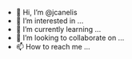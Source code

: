 - 👋 Hi, I’m @jcanelis
- 👀 I’m interested in ...
- 🌱 I’m currently learning ...
- 💞️ I’m looking to collaborate on ...
- 📫 How to reach me ...

<!---
jcanelis/jcanelis is a ✨ special ✨ repository because its `README.md` (this file) appears on your GitHub profile.
You can click the Preview link to take a look at your changes.
--->

